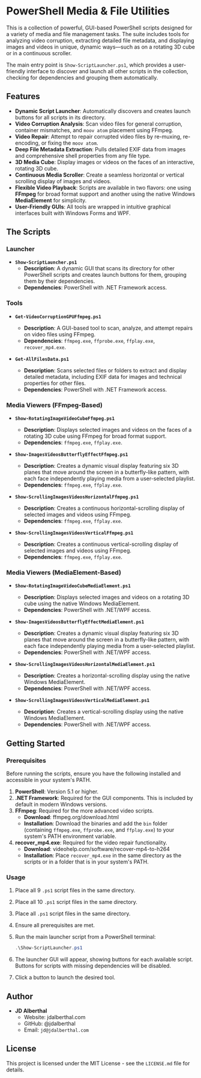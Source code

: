 # PowerShell Media & File Utilities

This is a collection of powerful, GUI-based PowerShell scripts designed for a variety of media and file management tasks. The suite includes tools for analyzing video corruption, extracting detailed file metadata, and displaying images and videos in unique, dynamic ways—such as on a rotating 3D cube or in a continuous scroller.

The main entry point is `Show-ScriptLauncher.ps1`, which provides a user-friendly interface to discover and launch all other scripts in the collection, checking for dependencies and grouping them automatically.

## Features

- **Dynamic Script Launcher**: Automatically discovers and creates launch buttons for all scripts in its directory.
- **Video Corruption Analysis**: Scan video files for general corruption, container mismatches, and `moov atom` placement using FFmpeg.
- **Video Repair**: Attempt to repair corrupted video files by re-muxing, re-encoding, or fixing the `moov atom`.
- **Deep File Metadata Extraction**: Pulls detailed EXIF data from images and comprehensive shell properties from any file type.
- **3D Media Cube**: Display images or videos on the faces of an interactive, rotating 3D cube.
- **Continuous Media Scroller**: Create a seamless horizontal or vertical scrolling display of images and videos.
- **Flexible Video Playback**: Scripts are available in two flavors: one using **FFmpeg** for broad format support and another using the native Windows **MediaElement** for simplicity.
- **User-Friendly GUIs**: All tools are wrapped in intuitive graphical interfaces built with Windows Forms and WPF.

## The Scripts

### Launcher

- **`Show-ScriptLauncher.ps1`**
  - **Description**: A dynamic GUI that scans its directory for other PowerShell scripts and creates launch buttons for them, grouping them by their dependencies.
  - **Dependencies**: PowerShell with .NET Framework access.

### Tools

- **`Get-VideoCorruptionGPUFfmpeg.ps1`**
  - **Description**: A GUI-based tool to scan, analyze, and attempt repairs on video files using FFmpeg.
  - **Dependencies**: `ffmpeg.exe`, `ffprobe.exe`, `ffplay.exe`, `recover_mp4.exe`.

- **`Get-AllFilesData.ps1`**
  - **Description**: Scans selected files or folders to extract and display detailed metadata, including EXIF data for images and technical properties for other files.
  - **Dependencies**: PowerShell with .NET Framework access.

### Media Viewers (FFmpeg-Based)

- **`Show-RotatingImageVideoCubeFfmpeg.ps1`**
  - **Description**: Displays selected images and videos on the faces of a rotating 3D cube using FFmpeg for broad format support.
  - **Dependencies**: `ffmpeg.exe`, `ffplay.exe`.

- **`Show-ImagesVideosButterflyEffectFfmpeg.ps1`**
  - **Description**: Creates a dynamic visual display featuring six 3D planes that move around the screen in a butterfly-like pattern, with each face independently playing media from a user-selected playlist.
  - **Dependencies**: `ffmpeg.exe`, `ffplay.exe`.

- **`Show-ScrollingImagesVideosHorizontalFfmpeg.ps1`**
  - **Description**: Creates a continuous horizontal-scrolling display of selected images and videos using FFmpeg.
  - **Dependencies**: `ffmpeg.exe`, `ffplay.exe`.

- **`Show-ScrollingImagesVideosVerticalFfmpeg.ps1`**
  - **Description**: Creates a continuous vertical-scrolling display of selected images and videos using FFmpeg.
  - **Dependencies**: `ffmpeg.exe`, `ffplay.exe`.

### Media Viewers (MediaElement-Based)

- **`Show-RotatingImageVideoCubeMediaElement.ps1`**
  - **Description**: Displays selected images and videos on a rotating 3D cube using the native Windows MediaElement.
  - **Dependencies**: PowerShell with .NET/WPF access.

- **`Show-ImagesVideosButterflyEffectMediaElement.ps1`**
  - **Description**: Creates a dynamic visual display featuring six 3D planes that move around the screen in a butterfly-like pattern, with each face independently playing media from a user-selected playlist.
  - **Dependencies**: PowerShell with .NET/WPF access.

- **`Show-ScrollingImagesVideosHorizontalMediaElement.ps1`**
  - **Description**: Creates a horizontal-scrolling display using the native Windows MediaElement.
  - **Dependencies**: PowerShell with .NET/WPF access.

- **`Show-ScrollingImagesVideosVerticalMediaElement.ps1`**
  - **Description**: Creates a vertical-scrolling display using the native Windows MediaElement.
  - **Dependencies**: PowerShell with .NET/WPF access.

## Getting Started

### Prerequisites

Before running the scripts, ensure you have the following installed and accessible in your system's PATH.

1. **PowerShell**: Version 5.1 or higher.
2. **.NET Framework**: Required for the GUI components. This is included by default in modern Windows versions.
3. **FFmpeg**: Required for the more advanced video scripts.
    - **Download**: ffmpeg.org/download.html
    - **Installation**: Download the binaries and add the `bin` folder (containing `ffmpeg.exe`, `ffprobe.exe`, and `ffplay.exe`) to your system's PATH environment variable.
4. **recover_mp4.exe**: Required for the video repair functionality.
    - **Download**: videohelp.com/software/recover-mp4-to-h264
    - **Installation**: Place `recover_mp4.exe` in the same directory as the scripts or in a folder that is in your system's PATH.

### Usage

1. Place all 9 `.ps1` script files in the same directory.
1. Place all 10 `.ps1` script files in the same directory.
1. Place all `.ps1` script files in the same directory.
2. Ensure all prerequisites are met.
3. Run the main launcher script from a PowerShell terminal:

    ```powershell
    .\Show-ScriptLauncher.ps1
    ```

4. The launcher GUI will appear, showing buttons for each available script. Buttons for scripts with missing dependencies will be disabled.
5. Click a button to launch the desired tool.

## Author

- **JD Alberthal**
  - Website: jdalberthal.com
  - GitHub: @jdalberthal
  - Email: `jd@jdalberthal.com`

## License

This project is licensed under the MIT License - see the `LICENSE.md` file for details.
